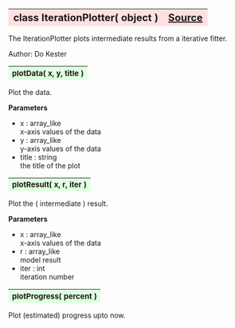 ---
---
<br><br><br>

<a name="IterationPlotter"></a>
<table><thead style="background-color:#FFE0E0; width:100%; font-size:20px"><tr><th style="text-align:left">
<strong>class IterationPlotter(</strong> object )</th><th style="text-align:right"><a href=https://github.com/dokester/BayesicFitting/blob/master/BayesicFitting/source/IterationPlotter.py target=_blank>Source</a></th></tr></thead></table>
<p>

The IterationPlotter plots intermediate results from a iterative fitter.

Author:      Do Kester


<a name="plotData"></a>
<table><thead style="background-color:#E0FFE0; width:100%; font-size:15px"><tr><th style="text-align:left">
<strong>plotData(</strong> x, y, title )
</th></tr></thead></table>
<p>

Plot the data.

<b>Parameters</b>

* x  :  array_like<br>
    x-axis values of the data<br>
* y  :  array_like<br>
    y-axis values of the data<br>
* title  :  string<br>
    the title of the plot

<a name="plotResult"></a>
<table><thead style="background-color:#E0FFE0; width:100%; font-size:15px"><tr><th style="text-align:left">
<strong>plotResult(</strong> x, r, iter )
</th></tr></thead></table>
<p>

Plot the ( intermediate ) result.

<b>Parameters</b>

* x  :  array_like<br>
    x-axis values of the data<br>
* r  :  array_like<br>
    model result<br>
* iter  :  int<br>
    iteration number

<a name="plotProgress"></a>
<table><thead style="background-color:#E0FFE0; width:100%; font-size:15px"><tr><th style="text-align:left">
<strong>plotProgress(</strong> percent )
</th></tr></thead></table>
<p>

Plot (estimated) progress upto now.


